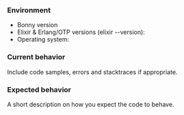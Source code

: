 ### Environment
* Bonny version
* Elixir & Erlang/OTP versions (elixir --version): 
* Operating system: 

### Current behavior

Include code samples, errors and stacktraces if appropriate.

### Expected behavior

A short description on how you expect the code to behave.


